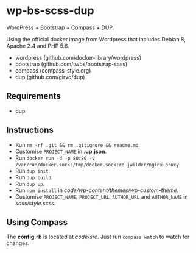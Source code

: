 # wp-bs-scss-dup

WordPress + Bootstrap + Compass + DUP.

Using the official docker image from Wordpress that includes Debian 8, Apache 2.4 and PHP 5.6.

- wordpress (github.com/docker-library/wordpress)
- bootstrap (github.com/twbs/bootstrap-sass)
- compass (compass-style.org)
- dup (github.com/girvo/dup)


## Requirements

- dup


## Instructions

- Run `rm -rf .git && rm .gitignore && readme.md`.
- Customise `PROJECT_NAME` in **.up.json**.
- Run `docker run -d -p 80:80 -v /var/run/docker.sock:/tmp/docker.sock:ro jwilder/nginx-proxy`.
- Run `dup init`.
- Run `dup build`.
- Run `dup up`.
- Run `npm install` in _code/wp-content/themes/wp-custom-theme_. 
- Customise `PROJECT_NAME`, `PROJECT_URL`, `AUTHOR_URL` and `AUTHOR_NAME` in _sass/style.scss_.


## Using Compass

The **config.rb** is located at _code/src_. Just run `compass watch` to watch for changes.
